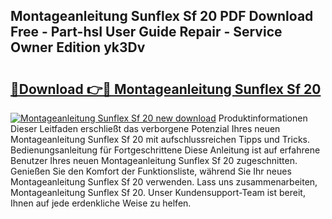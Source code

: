 ## Montageanleitung Sunflex Sf 20 PDF Download Free - Part-hsI User Guide Repair - Service Owner Edition yk3Dv

# <h2><a href="http://df7e5h.blite.top/?on=Montageanleitung+Sunflex+Sf+20">🔗Download 👉🔴 Montageanleitung Sunflex Sf 20</a></h2>

[![Montageanleitung Sunflex Sf 20 new download](https://i.imgur.com/lujVjoI.png)](http://df7e5h.blite.top/?on=Montageanleitung+Sunflex+Sf+20)
Produktinformationen Dieser Leitfaden erschließt das verborgene Potenzial Ihres neuen Montageanleitung Sunflex Sf 20 mit aufschlussreichen Tipps und Tricks. Bedienungsanleitung für Fortgeschrittene Diese Anleitung ist auf erfahrene Benutzer Ihres neuen Montageanleitung Sunflex Sf 20 zugeschnitten. Genießen Sie den Komfort der Funktionsliste, während Sie Ihr neues Montageanleitung Sunflex Sf 20 verwenden. Lass uns zusammenarbeiten, Montageanleitung Sunflex Sf 20. Unser Kundensupport-Team ist bereit, Ihnen auf jede erdenkliche Weise zu helfen.
